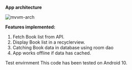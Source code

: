 <b>App architecture</b>

![mvvm-arch](https://user-images.githubusercontent.com/13735913/110093636-f3a80600-7dc0-11eb-9570-cd2c816e9290.png)


<b>Features implemented:</b>
1. Fetch Book list from API.
2. Display Book list in a recyclerview.
3. Catching Book data in database using room dao
4. App works offline if data has cached.


Test envirnment
This code has been tested on Android 10.

